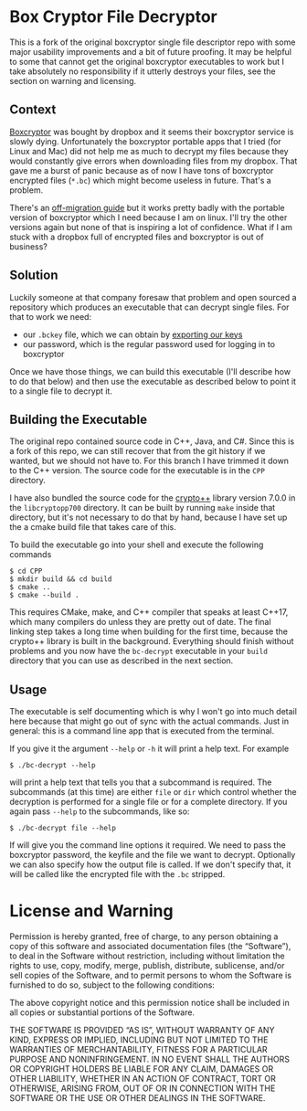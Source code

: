 # Box Cryptor File Decryptor
This is a fork of the original boxcryptor single file descriptor repo with 
some major usability improvements and a bit of future proofing. It may be 
helpful to some that cannot get the original boxcryptor executables to work 
but I take absolutely no responsibility if it utterly destroys your files, see 
the section on warning and licensing.

## Context
[Boxcryptor](https://www.boxcryptor.com/en/) was bought by dropbox and it seems
their boxcryptor service is slowly dying. Unfortunately the boxcryptor portable apps
that I tried (for Linux and Mac) did not help me as much to decrypt my files
because they would constantly give errors when downloading files from my dropbox.
That gave me a burst of panic because as of now I have tons of boxcryptor encrypted
files (`*.bc`) which might become useless in future. That's a problem.

There's an [off-migration guide](https://support.boxcryptor.com/en/help/faq-and-troubleshooting/portable/)
but it works pretty badly with the portable version of boxcryptor which I need 
because I am on linux. I'll try the other versions again but none of that is 
inspiring a lot of confidence. What if I am stuck with a dropbox full of encrypted files
and boxcryptor is out of business?

## Solution

Luckily someone at that company foresaw that problem and open sourced a repository
which produces an executable that can decrypt single files. For that to work
we need:

* our `.bckey` file, which we can obtain by 
[exporting our keys](https://support.boxcryptor.com/en/help/boxcryptor-account/portable/#export-your-keys/)
* our password, which is the regular password used for logging in to
boxcryptor

Once we have those things, we can build this executable (I'll describe how
to do that below) and then use the executable as described below to point
it to a single file to decrypt it.

## Building the Executable

The original repo contained source code in C++, Java, and C#. Since this
is a fork of this repo, we can still recover that from the git history if we wanted,
but we should not have to. For this branch I have trimmed it down to the C++
version. The source code for the executable is in the `CPP` directory.

I have also bundled the source code for the [crypto++](https://www.cryptopp.com/#download)
library version 7.0.0 in the `libcryptopp700` directory. It can be built by 
running `make` inside that directory, but it's not necessary to do that
by hand, because I have set up the a cmake build file that takes care of this.

To build the executable go into your shell and execute the following commands

```shell
$ cd CPP
$ mkdir build && cd build
$ cmake ..
$ cmake --build .
```

This requires CMake, make, and C++ compiler that speaks at least C++17, which many
compilers do unless they are pretty out of date. The final linking step
takes a long time when building for the first time, because the crypto++ library
is built in the background. Everything should finish without problems and you
now have the `bc-decrypt` executable in your `build` directory that you can use as 
described in the next section.

## Usage

The executable is self documenting which is why I won't go into much detail here 
because that might go out of sync with the actual commands. Just in general:
this is a command line app that is executed from the terminal.

If you give it the argument `--help` or `-h` it will print a help text. For example

```shell 
$ ./bc-decrypt --help 
```

will print a help text that tells you that a subcommand is required. The subcommands 
(at this time) are either `file` or `dir` which control whether the decryption
is performed for a single file or for a complete directory. If you again pass 
`--help` to the subcommands, like so:

```shell
$ ./bc-decrypt file --help 
```

If will give you the command line options it required. We need to pass the 
boxcryptor password, the keyfile and the file we want to decrypt. Optionally
we can also specify how the output file is called. If we don't specify that, it 
will be called like the encrypted file with the `.bc` stripped.

# License and Warning

Permission is hereby granted, free of charge, to any person obtaining a copy of
this software and associated documentation files (the “Software”), to deal in 
the Software without restriction, including without limitation the rights to use,
copy, modify, merge, publish, distribute, sublicense, and/or sell copies of the Software,
and to permit persons to whom the Software is furnished to do so,
subject to the following conditions:

The above copyright notice and this permission notice shall be included in all 
copies or substantial portions of the Software.

THE SOFTWARE IS PROVIDED “AS IS”, WITHOUT WARRANTY OF ANY KIND, EXPRESS OR IMPLIED,
INCLUDING BUT NOT LIMITED TO THE WARRANTIES OF MERCHANTABILITY,
FITNESS FOR A PARTICULAR PURPOSE AND NONINFRINGEMENT. IN NO EVENT SHALL THE AUTHORS
OR COPYRIGHT HOLDERS BE LIABLE FOR ANY CLAIM, DAMAGES OR OTHER LIABILITY, WHETHER IN
AN ACTION OF CONTRACT, TORT OR OTHERWISE, ARISING FROM, OUT OF OR IN CONNECTION
WITH THE SOFTWARE OR THE USE OR OTHER DEALINGS IN THE SOFTWARE.
